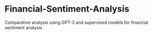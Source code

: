 # Financial-Sentiment-Analysis
Comparative analysis using GPT-3 and supervised models for financial sentiment analysis
